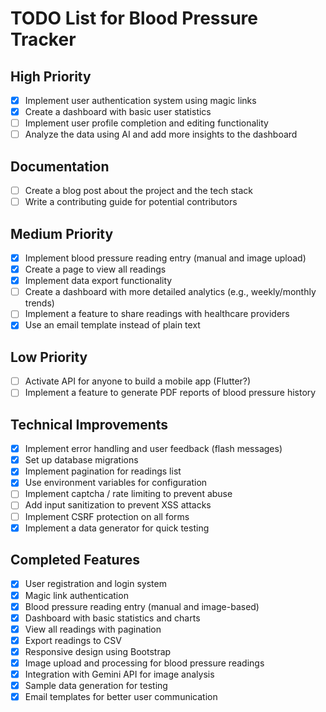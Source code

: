 # TODO List for Blood Pressure Tracker

## High Priority
- [x] Implement user authentication system using magic links
- [x] Create a dashboard with basic user statistics
- [ ] Implement user profile completion and editing functionality
- [ ] Analyze the data using AI and add more insights to the dashboard

## Documentation
- [ ] Create a blog post about the project and the tech stack
- [ ] Write a contributing guide for potential contributors

## Medium Priority
- [x] Implement blood pressure reading entry (manual and image upload)
- [x] Create a page to view all readings
- [x] Implement data export functionality
- [ ] Create a dashboard with more detailed analytics (e.g., weekly/monthly trends)
- [ ] Implement a feature to share readings with healthcare providers
- [x] Use an email template instead of plain text

## Low Priority
- [ ] Activate API for anyone to build a mobile app (Flutter?) 
- [ ] Implement a feature to generate PDF reports of blood pressure history

## Technical Improvements
- [x] Implement error handling and user feedback (flash messages)
- [x] Set up database migrations
- [x] Implement pagination for readings list
- [x] Use environment variables for configuration
- [ ] Implement captcha / rate limiting to prevent abuse
- [ ] Add input sanitization to prevent XSS attacks
- [ ] Implement CSRF protection on all forms
- [x] Implement a data generator for quick testing

## Completed Features
- [x] User registration and login system
- [x] Magic link authentication
- [x] Blood pressure reading entry (manual and image-based)
- [x] Dashboard with basic statistics and charts
- [x] View all readings with pagination
- [x] Export readings to CSV
- [x] Responsive design using Bootstrap
- [x] Image upload and processing for blood pressure readings
- [x] Integration with Gemini API for image analysis
- [x] Sample data generation for testing
- [x] Email templates for better user communication